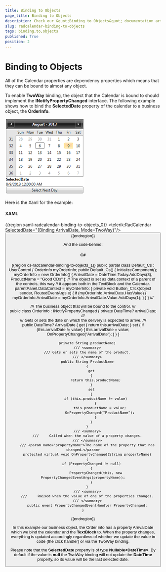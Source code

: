 ```yaml
---
title: Binding to Objects
page_title: Binding to Objects
description: Check our &quot;Binding to Objects&quot; documentation article for the RadCalendar {{ site.framework_name }} control.
slug: radcalendar-binding-to-objects
tags: binding,to,objects
published: True
position: 2
---
```


# Binding to Objects

All of the Calendar properties are dependency properties which means that they can be bound to almost any object.

To enable __TwoWay__ binding, the object that the Calendar is bound to should implement the __INotifyPropertyChanged__ interface. The following example shows how to bind the __SelectedDate__ property of the calendar to a business object, the __OrderInfo__.

![calendar basics display Mode 1](images/calendar_basics_displayMode1.png)

Here is the Xaml for the example:

#### __XAML__

{{region xaml-radcalendar-binding-to-objects_0}}
	<UserControl xmlns="http://schemas.microsoft.com/winfx/2006/xaml/presentation" 
	    xmlns:x="http://schemas.microsoft.com/winfx/2006/xaml" 
	    xmlns:telerik="http://schemas.telerik.com/2008/xaml/presentation"
	    MinWidth="400" MinHeight="300">
	    <Grid x:Name="LayoutRoot" Background="White">
	        <StackPanel x:Name="parentPanel" Width="250">
	            <telerik:RadCalendar SelectedDate="{Binding ArrivalDate, Mode=TwoWay}"/>
	            <TextBlock FontWeight="Bold"
	                       Text="SelectedDate" />
	            <TextBlock Text="{Binding ArrivalDate}" />
	            <Button Content="Select Next Day" Click="Button_Click"/>
	        </StackPanel>
	    </Grid>
	</UserControl>
{{endregion}}

And the code-behind:

#### __C#__

{{region cs-radcalendar-binding-to-objects_1}}
	public partial class Default_Cs : UserControl
	{
	    OrderInfo myOrderInfo;
	    public Default_Cs()
	    {
	        InitializeComponent();
	        myOrderInfo = new OrderInfo()
	        {
	            ArrivalDate = DateTime.Today.AddDays(3),
	            ProductName = "Good CDs"
	        };
	        // The object is set as data context of a parent of the controls, this way 
	        // it appears both in the TextBlock and the Calendar.
	        parentPanel.DataContext = myOrderInfo;
	    }
	    private void Button_Click(object sender, RoutedEventArgs e)
	    {
	        if (myOrderInfo.ArrivalDate.HasValue)
	        {
	            myOrderInfo.ArrivalDate = myOrderInfo.ArrivalDate.Value.AddDays(1);
	        }
	    }
	}
	/// <summary>
	/// The business object that will be bound to the control.
	/// </summary>
	public class OrderInfo : INotifyPropertyChanged
	{
	    private DateTime? arrivalDate;
	    /// <summary>
	    /// Gets or sets the date on which the delivery is expected to arrive.
	    /// </summary>
	    public DateTime? ArrivalDate
	    {
	        get
	        {
	            return this.arrivalDate;
	        }
	        set
	        {
	            if (this.arrivalDate != value)
	            {
	                this.arrivalDate = value;
	                OnPropertyChanged("ArrivalDate");
	            }
	        }
	    }
	
	    private String productName;
	    /// <summary>
	    /// Gets or sets the name of the product.
	    /// </summary>
	    public String ProductName
	    {
	        get
	        {
	            return this.productName;
	        }
	        set
	        {
	            if (this.productName != value)
	            {
	                this.productName = value;
	                OnPropertyChanged("ProductName");
	            }
	        }
	    }
	    /// <summary>
	    ///     Called when the value of a property changes.
	    /// </summary>
	    /// <param name="propertyName">The name of the property that has changed.</param>
	    protected virtual void OnPropertyChanged(String propertyName)
	    {
	        if (PropertyChanged != null)
	        {
	            PropertyChanged(this, new PropertyChangedEventArgs(propertyName));
	        }
	    }
	    /// <summary>
	    ///     Raised when the value of one of the properties changes.
	    /// </summary>
	    public event PropertyChangedEventHandler PropertyChanged;
	}
{{endregion}}

In this example our business object, the Order info has a property ArrivalDate which we bind the calendar and the __TextBlock__ to. When the property changes, everything is updated accordingly regardless of whether we update the value in code (the click handler) or via the TwoWay binding.

Please note that the __SelectedDate__ property is of type __Nullable\<DateTime\>__.  By default if the value is __null__ the TwoWay binding will not update the __DateTime__ property, so its value will be the last selected date.
